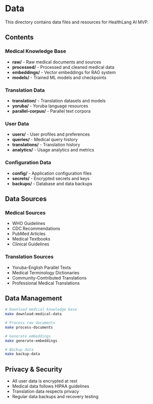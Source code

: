 # Data

This directory contains data files and resources for HealthLang AI MVP.

## Contents

### Medical Knowledge Base
- **raw/** - Raw medical documents and sources
- **processed/** - Processed and cleaned medical data
- **embeddings/** - Vector embeddings for RAG system
- **models/** - Trained ML models and checkpoints

### Translation Data
- **translation/** - Translation datasets and models
- **yoruba/** - Yoruba language resources
- **parallel-corpus/** - Parallel text corpora

### User Data
- **users/** - User profiles and preferences
- **queries/** - Medical query history
- **translations/** - Translation history
- **analytics/** - Usage analytics and metrics

### Configuration Data
- **config/** - Application configuration files
- **secrets/** - Encrypted secrets and keys
- **backups/** - Database and data backups

## Data Sources

### Medical Sources
- WHO Guidelines
- CDC Recommendations
- PubMed Articles
- Medical Textbooks
- Clinical Guidelines

### Translation Sources
- Yoruba-English Parallel Texts
- Medical Terminology Dictionaries
- Community-Contributed Translations
- Professional Medical Translations

## Data Management

```bash
# Download medical knowledge base
make download-medical-data

# Process raw documents
make process-documents

# Generate embeddings
make generate-embeddings

# Backup data
make backup-data
```

## Privacy & Security

- All user data is encrypted at rest
- Medical data follows HIPAA guidelines
- Translation data respects privacy
- Regular data backups and recovery testing 